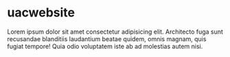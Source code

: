 # uacwebsite
Lorem ipsum dolor sit amet consectetur adipisicing elit. Architecto fuga sunt recusandae blanditiis laudantium beatae quidem, omnis magnam, quis fugiat tempore! Quia odio voluptatem iste ab ad molestias autem nisi.